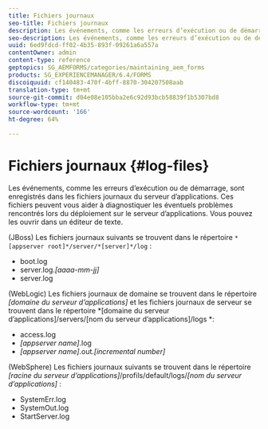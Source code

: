 ```yaml
---
title: Fichiers journaux
seo-title: Fichiers journaux
description: Les événements, comme les erreurs d’exécution ou de démarrage, sont enregistrés dans les fichiers journaux du serveur d’applications, que vous pouvez ouvrir à l’aide d’un éditeur de texte.
seo-description: Les événements, comme les erreurs d’exécution ou de démarrage, sont enregistrés dans les fichiers journaux du serveur d’applications, que vous pouvez ouvrir à l’aide d’un éditeur de texte.
uuid: 6ed9fdcd-ff02-4b35-893f-09261a6a557a
contentOwner: admin
content-type: reference
geptopics: SG_AEMFORMS/categories/maintaining_aem_forms
products: SG_EXPERIENCEMANAGER/6.4/FORMS
discoiquuid: cf140483-470f-4bff-8870-304207508aab
translation-type: tm+mt
source-git-commit: d04e08e105bba2e6c92d93bcb58839f1b5307bd8
workflow-type: tm+mt
source-wordcount: '166'
ht-degree: 64%

---
```



# Fichiers journaux {#log-files}

Les événements, comme les erreurs d’exécution ou de démarrage, sont enregistrés dans les fichiers journaux du serveur d’applications. Ces fichiers peuvent vous aider à diagnostiquer les éventuels problèmes rencontrés lors du déploiement sur le serveur d’applications. Vous pouvez les ouvrir dans un éditeur de texte.

(JBoss) Les fichiers journaux suivants se trouvent dans le répertoire `*[appserver root]*/server/*[server]*/log` :

* boot.log
* server.log.*[aaaa-mm-jj]*
* server.log

(WebLogic) Les fichiers journaux de domaine se trouvent dans le répertoire *[domaine du serveur d’applications]* et les fichiers journaux de serveur se trouvent dans le répertoire *[domaine du serveur d’applications]/servers/[nom du serveur d’applications]/logs *:

* access.log
* *[appserver name]*.log
* *[appserver name]*.out.*[incremental number]*

(WebSphere) Les fichiers journaux suivants se trouvent dans le répertoire *[racine du serveur d’applications]*/profils/default/logs/*[nom du serveur d’applications]* :

* SystemErr.log
* SystemOut.log
* StartServer.log


